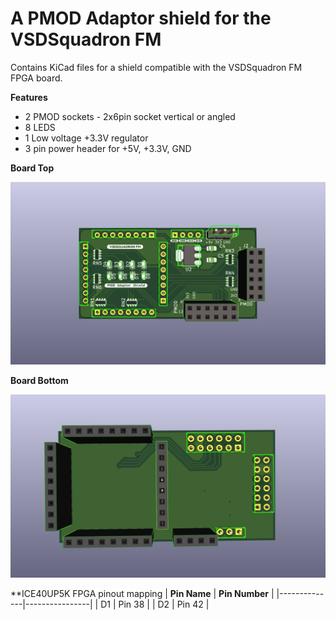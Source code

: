# A PMOD Adaptor shield for the VSDSquadron FM

Contains KiCad files for a shield compatible with the VSDSquadron FM FPGA board.

**Features**
 - 2 PMOD sockets - 2x6pin socket vertical or angled
 - 8 LEDS
 - 1 Low voltage +3.3V regulator
 - 3 pin power header for +5V, +3.3V, GND

**Board Top**

![Image](./production/VSD_FM_PMOD_Adaptor-t.png)

**Board Bottom**

![Image](./production/VSD_FM_PMOD_Adaptor-b.png)

**ICE40UP5K FPGA pinout mapping
| **Pin Name** | **Pin Number** |
|--------------|----------------|
| D1        | Pin 38         |
| D2       | Pin 42         |
